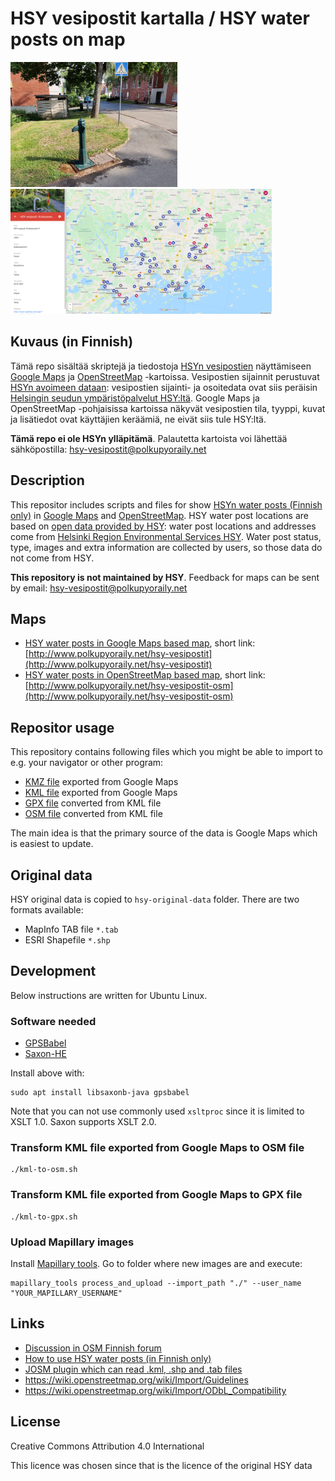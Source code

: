 # HSY vesipostit kartalla / HSY water posts on map

<kbd><img src="images/promo/water-post-helsinki.jpg" alt="Vesiposti Helsingissä" height="200" /></kbd> <kbd><img src="images/promo/google-maps-screenshot.png" alt="Google Maps" height="200" /></kbd> 

## Kuvaus (in Finnish)

Tämä repo sisältää skriptejä ja tiedostoja [HSYn vesipostien](http://www.polkupyoraily.net/wiki/Vesipostit) näyttämiseen [Google Maps](https://www.google.com/maps/d/viewer?mid=1WeNhhtc9n4ypJ_X3bz5KpLppR5JNsk9A&usp=sharing) ja [OpenStreetMap](http://u.osmfr.org/m/635042/) -kartoissa.
Vesipostien sijainnit perustuvat [HSYn avoimeen dataan]((https://www.hsy.fi/ymparistotieto/avoindata/avoin-data---sivut/paakaupunkiseudun-vesipostit/)): vesipostien sijainti- ja osoitedata ovat siis peräisin [Helsingin seudun ympäristöpalvelut HSY:ltä](https://www.hsy.fi/). Google Maps ja OpenStreetMap -pohjaisissa kartoissa näkyvät vesipostien tila, tyyppi, kuvat ja lisätiedot ovat käyttäjien keräämiä, ne eivät siis tule HSY:ltä.

**Tämä repo ei ole HSYn ylläpitämä**. Palautetta kartoista voi lähettää sähköpostilla: hsy-vesipostit@polkupyoraily.net

## Description

This repositor includes scripts and files for show [HSYn water posts (Finnish only)](http://www.polkupyoraily.net/wiki/Vesipostit) in [Google Maps](https://www.google.com/maps/d/viewer?mid=1WeNhhtc9n4ypJ_X3bz5KpLppR5JNsk9A&usp=sharing) and [OpenStreetMap](http://u.osmfr.org/m/635042/). HSY water post locations are based on [open data provided by HSY](https://www.hsy.fi/ymparistotieto/avoindata/avoin-data---sivut/paakaupunkiseudun-vesipostit/): water post locations and addresses come from [Helsinki Region Environmental Services HSY](https://www.hsy.fi/en/). Water post status, type, images and extra information are collected by users, so those data do not come from HSY.

**This repository is not maintained by HSY**. Feedback for maps can be sent by email: hsy-vesipostit@polkupyoraily.net

## Maps

* [HSY water posts in Google Maps based map](https://www.google.com/maps/d/viewer?mid=1WeNhhtc9n4ypJ_X3bz5KpLppR5JNsk9A&usp=sharing), short link: [http://www.polkupyoraily.net/hsy-vesipostit](http://www.polkupyoraily.net/hsy-vesipostit)
* [HSY water posts in OpenStreetMap based map](http://u.osmfr.org/m/635042/), short link: [http://www.polkupyoraily.net/hsy-vesipostit-osm](http://www.polkupyoraily.net/hsy-vesipostit-osm)

## Repositor usage

This repository contains following files which you might be able to import to e.g. your navigator or other program:
* [KMZ file](google-maps-export.kmz) exported from Google Maps
* [KML file](google-maps-export.kml) exported from Google Maps
* [GPX file](google-maps-export.gpx) converted from KML file
* [OSM file](google-maps-export.osm) converted from KML file

The main idea is that the primary source of the data is Google Maps which is easiest to update.

## Original data

HSY original data is copied to `hsy-original-data` folder. There are two formats available:
* MapInfo TAB file `*.tab`
* ESRI Shapefile `*.shp`

## Development

Below instructions are written for Ubuntu Linux.

### Software needed

* [GPSBabel](http://www.gpsbabel.org/index.html)
* [Saxon-HE](https://www.saxonica.com/download/java.xml)

Install above with:
```
sudo apt install libsaxonb-java gpsbabel

```
Note that you can not use commonly used `xsltproc` since it is limited to XSLT 1.0. Saxon supports XSLT 2.0.

### Transform KML file exported from Google Maps to OSM file

```
./kml-to-osm.sh
```

### Transform KML file exported from Google Maps to GPX file

```
./kml-to-gpx.sh
```

### Upload Mapillary images

Install [Mapillary tools](https://github.com/mapillary/mapillary_tools). Go to folder where new images are and execute:
```
mapillary_tools process_and_upload --import_path "./" --user_name "YOUR_MAPILLARY_USERNAME"
```

## Links

* [Discussion in OSM Finnish forum](https://forum.openstreetmap.org/viewtopic.php?id=73183)
* [How to use HSY water posts (in Finnish only)](http://www.polkupyoraily.net/wiki/Vesipostit)
* [JOSM plugin which can read .kml, .shp and .tab files](https://wiki.openstreetmap.org/wiki/JOSM/Plugins/OpenData)
* https://wiki.openstreetmap.org/wiki/Import/Guidelines
* https://wiki.openstreetmap.org/wiki/Import/ODbL_Compatibility

## License

Creative Commons Attribution 4.0 International

This licence was chosen since that is the licence of the original HSY data
